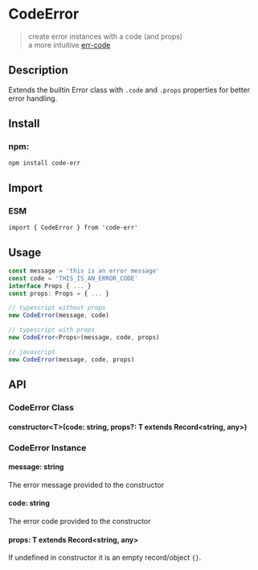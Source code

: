 # CodeError

> create error instances with a code (and props)<br/>
> a more intuitive [err-code](https://github.com/IndigoUnited/js-err-code)<br/>

## Description

Extends the builtin Error class with `.code` and `.props` properties for better error handling.

## Install

### npm:

`npm install code-err`

## Import

### ESM

`import { CodeError } from 'code-err'`

<!--
### CJS

`const { CodeError } = require('code-err')`
-->

## Usage

```ts
const message = 'this is an error message'
const code = 'THIS_IS_AN_ERROR_CODE'
interface Props { ... }
const props: Props = { ... }

// typescript without props
new CodeError(message, code)

// typescript with props
new CodeError<Props>(message, code, props)

// javascript
new CodeError(message, code, props)
```

## API

### CodeError Class

#### constructor\<T\>(code: string, props?: T extends Record<string, any>)

### CodeError Instance

#### message: string

The error message provided to the constructor

#### code: string

The error code provided to the constructor

#### props: T extends Record<string, any>

If undefined in constructor it is an empty record/object `{}`.

